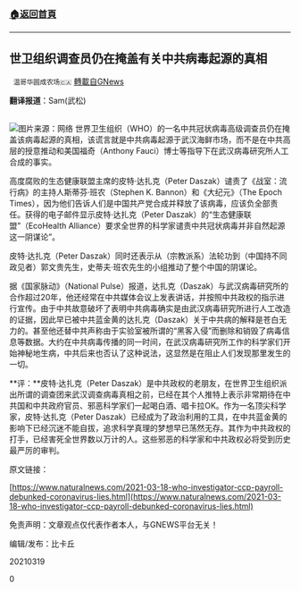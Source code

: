 ###  [:house:返回首頁](https://github.com/ourhimalayas/txt)
---

## 世卫组织调查员仍在掩盖有关中共病毒起源的真相
` 温哥华圆成农场🇨🇦` [轉載自GNews](https://gnews.org/zh-hans/990107/)

**翻译报道**：Sam(武松)

## 
![]()![](https://gnews.org/wp-content/uploads/2021/03/23-6.png)图片来源：网络
世界卫生组织（WHO）的一名中共冠状病毒高级调查员仍在掩盖该病毒起源的真相，该谎言就是中共病毒起源于武汉海鲜市场，而不是在中共高层的授意推动和美国福奇（Anthony Fauci）博士等指导下在武汉病毒研究所人工合成的事实。

高度腐败的生态健康联盟主席的皮特·达扎克（Peter Daszak）谴责了《战室：流行病》的主持人斯蒂芬·班农（Stephen K. Bannon）和《大纪元》（The Epoch Times），因为他们告诉人们是中国共产党合成并释放了该病毒，应该负全部责任。获得的电子邮件显示皮特·达扎克（Peter Daszak）的“生态健康联盟”（EcoHealth Alliance）要求全世界的科学家谴责中共冠状病毒并非自然起源这一阴谋论”。

皮特·达扎克（Peter Daszak）同时还表示从（宗教派系）法轮功到（中国持不同政见者）郭文贵先生，史蒂夫·班农先生的小组推动了整个中国的阴谋论。

据《国家脉动》（National Pulse）报道，达扎克（Daszak）与武汉病毒研究所的合作超过20年，他还经常在中共媒体会议上发表讲话，并按照中共政权的指示进行宣传。由于中共故意破坏了表明中共病毒确实是由武汉病毒研究所进行人工改造的证据，因此早已被中共蓝金黄的达扎克（Daszak）关于中共病的解释是苍白无力的。甚至他还替中共声称由于实验室被所谓的“黑客入侵”而删除和销毁了病毒信息等数据。大约在中共病毒传播的同一时间，在武汉病毒研究所工作的科学家们开始神秘地生病，中共后来也否认了这种说法，这显然是在阻止人们发现那里发生的一切。

**评：**皮特·达扎克（Peter Daszak）是中共政权的老朋友，在世界卫生组织派出所谓的调查团来武汉调查病毒真相之前，已经在其个人推特上表示非常期待在中共国和中共政府官员、邪恶科学家们一起喝白酒、唱卡拉OK。作为一名顶尖科学家，皮特·达扎克（Peter Daszak）已经成为了政治利用的工具，在中共蓝金黄的影响下已经沉迷不能自拔，追求科学真理的梦想早已荡然无存。其作为中共政权的打手，已经害死全世界数以万计的人。这些邪恶的科学家和中共政权必将受到历史最严厉的审判。

原文链接：

[https://www.naturalnews.com/2021-03-18-who-investigator-ccp-payroll-debunked-coronavirus-lies.html](https://www.naturalnews.com/2021-03-18-who-investigator-ccp-payroll-debunked-coronavirus-lies.html)

免责声明：文章观点仅代表作者本人，与GNEWS平台无关！

编辑/发布：比卡丘

20210319

0

